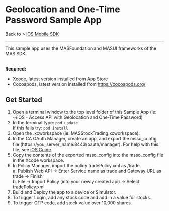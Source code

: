 # Geolocation and One-Time Password Sample App
Back to > [iOS Mobile SDK](https://github.com/CAAPIM/iOS-MAS-SDK)
<hr/>
This sample app uses the MASFoundation and MASUI frameworks of the MAS SDK.

<br>**Required:**
* Xcode, latest version installed from App Store
* Cocoapods, latest version installed from https://cocoapods.org/</br>

## Get Started
1. Open a terminal window to the top level folder of this Sample App (ie: ~/iOS - Access API with Geolocation and One-Time Password)
2. In the terminal type: `pod update`   
   If this fails try: `pod install`
3. Open the .xcworkspace (ie: MASStockTrading.xcworkspace).
4. In the CA OAuth Manager, create an app, and export the msso_config file (https://you_server_name:8443/oauth/manager). For help with this file, see [iOS Guide](https://www.ca.com/us/developers/mas/docs.html?id=1).
5. Copy the contents of the exported msso_config into the msso_config file in the Xcode workspace.
6. In Policy Manager, import the policy tradePolicy.xml as /trade  
a. Publish Web API -> Enter Service name as trade and Gateway URL as trade -> Finish  
b. File -> Import Policy (into your newly created api) -> Select tradePolicy.xml
7. Build and Deploy the app to a device or Simulator.
8. To trigger Login, add any stock code and add in a value for stocks.
9. To trigger OTP code, add stock value over 10,000 shares.
